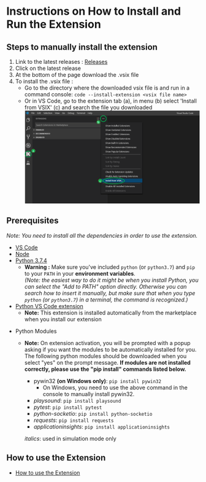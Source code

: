# Instructions on How to Install and Run the Extension

## Steps to manually install the extension

1. Link to the latest releases :
   [Releases](https://github.com/microsoft/vscode-python-embedded/releases)
2. Click on the latest release
3. At the bottom of the page download the .vsix file
4. To install the .vsix file :
   - Go to the directory where the downloaded vsix file is and run in a command console: `code --install-extension <vsix file name>`
   - Or in VS Code, go to the extension tab (a), in menu (b) select 'Install from VSIX' (c) and search the file you downloaded
     ![VSIX Install Instructions](./vsix-install-instructions.png)

## Prerequisites

_Note: You need to install all the dependencies in order to use the extension._

- [VS Code](https://code.visualstudio.com/Download)
- [Node](https://nodejs.org/en/download/)
- [Python 3.7.4](https://www.python.org/downloads/)
  - **Warning :** Make sure you've included `python` (or `python3.7`) and `pip` to your `PATH` in your **environment variables**.  
    _(Note: the easiest way to do it might be when you install Python, you can select the "Add to PATH" option directly. Otherwise you can search how to insert it manually, but make sure that when you type `python` (or `python3.7`) in a terminal, the command is recognized.)_
- [Python VS Code extension](https://marketplace.visualstudio.com/items?itemName=ms-python.python)
  - **Note:** This extension is installed automatically from the marketplace when you install our extension
  
* Python Modules
  - **Note:** On extension activation, you will be prompted with a popup asking if you want the modules to be automatically installed for you. The following python modules should be downloaded when you select "yes" on the prompt message. **If modules are not installed correctly, please use the "pip install" commands listed below.**
    - pywin32 **(on Windows only)**: `pip install pywin32`
        - On Windows, you need to use the above command in the console to manually install pywin32.
    - *playsound*: `pip install playsound`
    - *pytest*: `pip install pytest`
    - *python-socketio*: `pip install python-socketio`
    - *requests*: `pip install requests`
    - *applicationinsights*: `pip install applicationinsights`

    *italics*: used in simulation mode only
## How to use the Extension

- [How to use the Extension](/docs/how-to-use.md)
